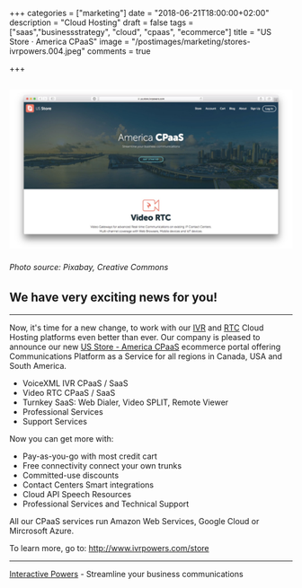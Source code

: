 +++
categories = ["marketing"]
date = "2018-06-21T18:00:00+02:00"
description = "Cloud Hosting"
draft = false
tags = ["saas","businessstrategy", "cloud", "cpaas", "ecommerce"]
title = "US Store · America CPaaS"
image = "/postimages/marketing/stores-ivrpowers.004.jpeg"
comments = true

+++

![US Store](/postimages/marketing/stores-ivrpowers.002.jpeg)
-------
###### Photo source: Pixabay, Creative Commons

## We have very exciting news for you!
---

Now, it's time for a new change, to work with our [IVR](http://blog.ivrpowers.com/post/technologies/what-is-ivr/) and [RTC](http://blog.ivrpowers.com/post/technologies/what-is-rtc/) Cloud Hosting platforms even better than ever. Our company is pleased to announce our new [US Store - America CPaaS](https://us.store.ivrpowers.com) ecommerce portal offering Communications Platform as a Service for all regions in Canada, USA and South America.

* VoiceXML IVR CPaaS / SaaS
* Video RTC CPaaS / SaaS
* Turnkey SaaS: Web Dialer, Video SPLIT, Remote Viewer
* Professional Services
* Support Services

Now you can get more with: 

* Pay-as-you-go with most credit cart
* Free connectivity connect your own trunks
* Committed-use discounts
* Contact Centers Smart integrations 
* Cloud API Speech Resources
* Professional Services and Technical Support

All our CPaaS services run Amazon Web Services, Google Cloud or Mircrosoft Azure.

To learn more, go to: http://www.ivrpowers.com/store

---
[Interactive Powers](http://www.ivrpowers.com/) - Streamline your business communications


